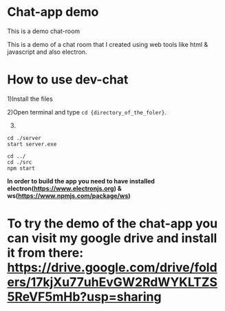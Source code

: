 # Chat-app demo


This is a demo chat-room

This is a demo of a chat room that I created using web tools like html & javascript and also electron. 

# How to use dev-chat

1)Install the files

2)Open terminal and type ```cd {directory_of_the_foler}```.

3)
```
cd ./server
start server.exe

cd ../
cd ./src
npm start
```
**In order to build the app you need to have installed electron(https://www.electronjs.org) & ws(https://www.npmjs.com/package/ws)**

# To try the demo of the chat-app you can visit my google drive and install it from there: https://drive.google.com/drive/folders/17kjXu77uhEvGW2RdWYKLTZS5ReVF5mHb?usp=sharing
